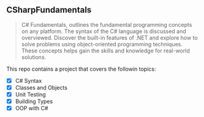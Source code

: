 ## CSharpFundamentals
> C# Fundamentals, outlines the fundamental programming concepts on any platform. The syntax of the C# language is discussed and overviewed. Discover the built-in features of .NET and explore how to solve problems using object-oriented programming techniques. These concepts helps gain the skills and knowledge for real-world solutions.

This repo contains a project that covers the followin topics:

*   [x] C# Syntax
*   [x] Classes and Objects
*   [x] Unit Testing
*   [x] Building Types
*   [x] OOP with C#
